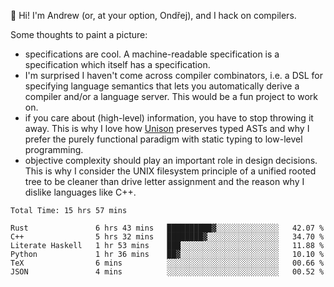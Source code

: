 :wave: Hi! I'm Andrew (or, at your option, Ondřej), and I hack on compilers. 

Some thoughts to paint a picture:
- specifications are cool. A machine-readable specification is a specification which itself has a specification.
- I'm surprised I haven't come across compiler combinators, i.e. a DSL for specifying language semantics that lets you automatically derive a compiler and/or a language server. This would be a fun project to work on.
- if you care about (high-level) information, you have to stop throwing it away. This is why I love how [Unison](https://github.com/unisonweb/unison) preserves typed ASTs and why I prefer the purely functional paradigm with static typing to low-level programming.
- objective complexity should play an important role in design decisions. This is why I consider the UNIX filesystem principle of a unified rooted tree to be cleaner than drive letter assignment and the reason why I dislike languages like C++.

<!--START_SECTION:waka-->

```text
Total Time: 15 hrs 57 mins

Rust               6 hrs 43 mins   ██████████▓░░░░░░░░░░░░░░   42.07 %
C++                5 hrs 32 mins   ████████▓░░░░░░░░░░░░░░░░   34.70 %
Literate Haskell   1 hr 53 mins    ███░░░░░░░░░░░░░░░░░░░░░░   11.88 %
Python             1 hr 36 mins    ██▓░░░░░░░░░░░░░░░░░░░░░░   10.10 %
TeX                6 mins          ░░░░░░░░░░░░░░░░░░░░░░░░░   00.66 %
JSON               4 mins          ░░░░░░░░░░░░░░░░░░░░░░░░░   00.52 %
```

<!--END_SECTION:waka-->

<!--
**viluon/viluon** is a ✨ _special_ ✨ repository because its `README.md` (this file) appears on your GitHub profile.

Here are some ideas to get you started:

- 🔭 I’m currently working on ...
- 🌱 I’m currently learning ...
- 👯 I’m looking to collaborate on ...
- 🤔 I’m looking for help with ...
- 💬 Ask me about ...
- 📫 How to reach me: ...
- 😄 Pronouns: ...
- ⚡ Fun fact: ...
-->
